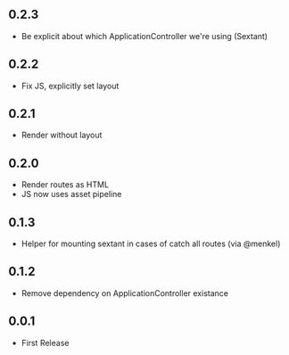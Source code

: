 ## 0.2.3
* Be explicit about which ApplicationController we're using (Sextant)

## 0.2.2
* Fix JS, explicitly set layout

## 0.2.1
* Render without layout

## 0.2.0
* Render routes as HTML
* JS now uses asset pipeline

## 0.1.3

* Helper for mounting sextant in cases of catch all routes (via @menkel)

## 0.1.2

* Remove dependency on ApplicationController existance

## 0.0.1

* First Release
